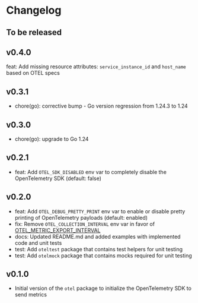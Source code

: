 # Changelog

## To be released

## v0.4.0

feat: Add missing resource attributes: `service_instance_id` and `host_name` based on OTEL specs

## v0.3.1

* chore(go): corrective bump - Go version regression from 1.24.3 to 1.24

## v0.3.0

* chore(go): upgrade to Go 1.24

## v0.2.1

- feat: Add `OTEL_SDK_DISABLED` env var to completely disable the OpenTelemetry SDK (default: false)

## v0.2.0

- feat: Add `OTEL_DEBUG_PRETTY_PRINT` env var to enable or disable pretty printing of OpenTelemetry payloads (default: enabled)
- fix: Remove `OTEL_COLLECTION_INTERVAL` env var in favor of [OTEL_METRIC_EXPORT_INTERVAL](https://github.com/open-telemetry/opentelemetry-go/blob/a9cbc3d8dec7be22c7d3691ca1755f25c1702a1d/sdk/metric/env.go#L17)
- docs: Updated README.md and added examples with implemented code and unit tests
- test: Add `oteltest` package that contains test helpers for unit testing
- test: Add `otelmock` package that contains mocks required for unit testing

## v0.1.0

- Initial version of the `otel` package to initialize the OpenTelemetry SDK to send metrics
